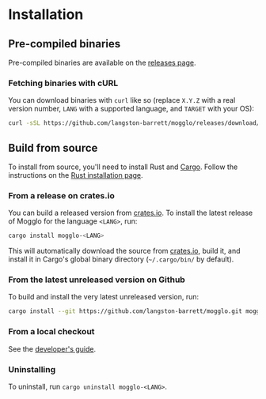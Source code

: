 # Installation

## Pre-compiled binaries

Pre-compiled binaries are available on the [releases page][releases].

### Fetching binaries with cURL

You can download binaries with `curl` like so (replace `X.Y.Z` with a real
version number, `LANG` with a supported language, and `TARGET` with your OS):
```sh
curl -sSL https://github.com/langston-barrett/mogglo/releases/download/vX.Y.Z/mogglo-LANG_TARGET -o mogglo-LANG
```

## Build from source

To install from source, you'll need to install Rust and [Cargo][cargo]. Follow
the instructions on the [Rust installation page][install-rust].

[install-rust]: https://www.rust-lang.org/tools/install

### From a release on crates.io

You can build a released version from [crates.io]. To install the latest
release of Mogglo for the language `<LANG>`, run:

```sh
cargo install mogglo-<LANG>
```

This will automatically download the source from [crates.io], build it, and
install it in Cargo's global binary directory (`~/.cargo/bin/` by default).

### From the latest unreleased version on Github

To build and install the very latest unreleased version, run:

```sh
cargo install --git https://github.com/langston-barrett/mogglo.git mogglo-LANG
```

### From a local checkout

See the [developer's guide](dev.md).

### Uninstalling

To uninstall, run `cargo uninstall mogglo-<LANG>`.

[cargo]: https://doc.rust-lang.org/cargo/
[crates.io]: https://crates.io/
[releases]: https://github.com/langston-barrett/mogglo/releases
[rustup]: https://rustup.rs/
